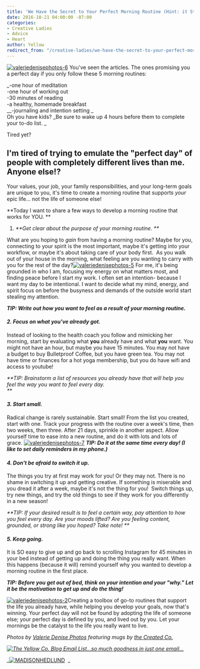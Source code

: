 ```yaml
---
title: 'We Have the Secret to Your Perfect Morning Routine (Hint: it Starts with You)'
date: 2016-10-21 04:00:00 -07:00
categories:
- Creative Ladies
- Advice
- Heart
author: Yellow
redirect_from: "/creative-ladies/we-have-the-secret-to-your-perfect-morning-routine-hint-it-starts-with-you/"
---
```


[![valeriedenisephotos-6](https://yellow-blog-images.imgix.net/2016/10/ValerieDenisePhotos-6.jpg)](https://yellow-blog-images.imgix.net/2016/10/ValerieDenisePhotos-6.jpg) You've seen the articles. The ones promising you a perfect day if you only follow these 5 morning routines:

_-one hour of meditation  
-one hour of working out  
-30 minutes of reading  
-a healthy, homemade breakfast  
__-journaling and intention setting _  
Oh you have kids? _Be sure to wake up 4 hours before them to complete your to-do list. _

Tired yet?

## I'm tired of trying to emulate the "perfect day" of people with completely different lives than me. Anyone else!?

Your values, your job, your family responsibilities, and your long-term goals are unique to you, it's time to create a morning routine that supports _your_ epic life... not the life of someone else! 

**Today I want to share a few ways to develop a morning routine that works for YOU. **

1.  _**Get clear about the purpose of your morning routine. **_

What are you hoping to _gain_ from having a morning routine? Maybe for you, connecting to your spirit is the most important, maybe it's getting into your workflow, or maybe it's about taking care of your body first.  As you walk out of your house in the morning, what feeling are you wanting to carry with you for the rest of the day?[![valeriedenisephotos-5](https://yellow-blog-images.imgix.net/2016/10/ValerieDenisePhotos-5.jpg)](https://yellow-blog-images.imgix.net/2016/10/ValerieDenisePhotos-5.jpg) For me, it's being grounded in who I am, focusing my energy on what matters most, and finding peace before I start my work. I often set an intention- because I want my day to be intentional. I want to decide what my mind, energy, and spirit focus on before the busyness and demands of the outside world start stealing my attention.

**_TIP: Write out how you want to feel as a result of your morning routine._**

#### _**2\. Focus on what you've already got.**_

Instead of looking to the health coach you follow and mimicking her morning, start by evaluating what **you** already have and what **you** want. You might not have an hour, but maybe you have 15 minutes. You may not have a budget to buy Bulletproof Coffee, but you have green tea. You may not have time or finances for a hot yoga membership, but you do have wifi and access to youtube! 

_**TIP: Brainstorm a list of resources you already have that will help you feel the way you want to feel every day.  
**_

#### _**3\. Start small.**_

Radical change is rarely sustainable. Start small! From the list you created, start with one. Track your progress with the routine over a week's time, then two weeks, then three. After 21 days, sprinkle in another aspect. Allow yourself time to ease into a new routine, and do it with lots and lots of grace. [![valeriedenisephotos-7](https://yellow-blog-images.imgix.net/2016/10/ValerieDenisePhotos-7.jpg)](https://yellow-blog-images.imgix.net/2016/10/ValerieDenisePhotos-7.jpg) **_TIP: Do it at the same time every day! (I like to set daily reminders in my phone.)_**

#### _**4\. Don't be afraid to switch it up.**_

The things you try at first may work for you! Or they may not. There is no shame in switching it up and getting creative. If something is miserable and you dread it after a week, maybe it's not the thing for you!  Switch things up, try new things, and try the old things to see if they work for you differently in a new season! 

_**TIP: If your desired result is to feel a certain way, pay attention to how you feel every day. Are your moods lifted? Are you feeling content, grounded, or strong like you hoped? Take note! **_

#### _**5\. Keep going.**_

It is SO easy to give up and go back to scrolling Instagram for 45 minutes in your bed instead of getting up and doing the thing you really want. When this happens (because it will) remind yourself why you wanted to develop a morning routine in the first place. 

**_TIP: Before you get out of bed, think on your intention and your "why." Let it be the motivation to get up and do the thing!_**

[![valeriedenisephotos-2](https://yellow-blog-images.imgix.net/2016/10/ValerieDenisePhotos-2.jpg)](https://yellow-blog-images.imgix.net/2016/10/ValerieDenisePhotos-2.jpg)Creating a toolbox of go-to routines that support the life you already have, while helping you develop your goals, now that's winning. Your perfect day will not be found by adopting the life of someone else; your perfect day is defined by you, and lived out by you. Let your mornings be the catalyst to the life you really want to live.

_Photos by [Valerie Denise Photos](http://www.valeriedenisephotos.com/) featuring mugs by [the Created Co.](http://thecreated.co/)_

_[![The Yellow Co. Blog Email List...so much goodness in just one email...](https://yellow-blog-images.imgix.net/2016/07/EMAIL-LIST.png)](http://yellowconference.us3.list-manage2.com/subscribe?u=3f8e45f74e0653e404965e2ef&id=7cb1ced4ff)_

_[![MADISONHEDLUND](https://yellow-blog-images.imgix.net/2016/08/MADISONHEDLUND.jpg)](http://www.madisonhedlund.co/)  _
